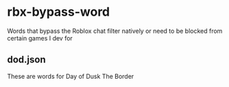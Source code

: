 # rbx-bypass-word
Words that bypass the Roblox chat filter natively or need to be blocked from certain games I dev for
## dod.json
These are words for Day of Dusk The Border
